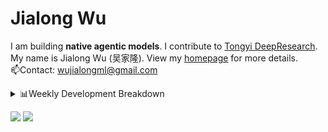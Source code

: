 #  Jialong Wu

I am building **native agentic models**. I contribute to [Tongyi DeepResearch](https://github.com/Alibaba-NLP/DeepResearch).<br>
My name is Jialong Wu (吴家隆). View my [homepage](https://callanwu.github.io/) for more details. <br>
📫Contact: wujialongml@gmail.com


<details><summary>📊Weekly Development Breakdown</summary>

<!--START_SECTION:waka-->

```txt
From: 22 October 2025 - To: 29 October 2025

Total Time: 5 hrs 8 mins

Python       2 hrs 1 min     ██████████░░░░░░░░░░░░░░░   39.54 %
JSON         1 hr 47 mins    ████████▓░░░░░░░░░░░░░░░░   34.99 %
Markdown     1 hr 1 min      █████░░░░░░░░░░░░░░░░░░░░   19.82 %
TeX          11 mins         █░░░░░░░░░░░░░░░░░░░░░░░░   03.67 %
Git Config   4 mins          ▒░░░░░░░░░░░░░░░░░░░░░░░░   01.33 %
```

<!--END_SECTION:waka-->

[![wakatime](https://wakatime.com/badge/user/c6720b29-9431-4a60-bc9d-e1fb2b6bd65f.svg)](https://wakatime.com/@c6720b29-9431-4a60-bc9d-e1fb2b6bd65f)
</details>

[![](https://img.shields.io/badge/Google%20Scholar-4385FE.svg?&color=d6d6d6&style=flat-square&logo=google-scholar)](https://scholar.google.com/citations?user=6eg2m4YAAAAJ)
![](https://komarev.com/ghpvc/?username=callanwu)
